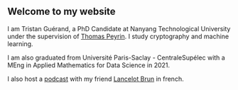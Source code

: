 ## Welcome to my website

I am Tristan Guérand, a PhD Candidate at Nanyang Technological University under the supervision of [Thomas Peyrin](https://thomaspeyrin.github.io/web/). I study cryptography and machine learning.

I am also graduated from Université Paris-Saclay - CentraleSupélec with a MEng in Applied Mathematics for Data Science in 2021.

I also host a [podcast](https://2potesquicastent.com/) with my friend [Lancelot Brun](https://www.linkedin.com/in/lancelotbrun/) in french.
